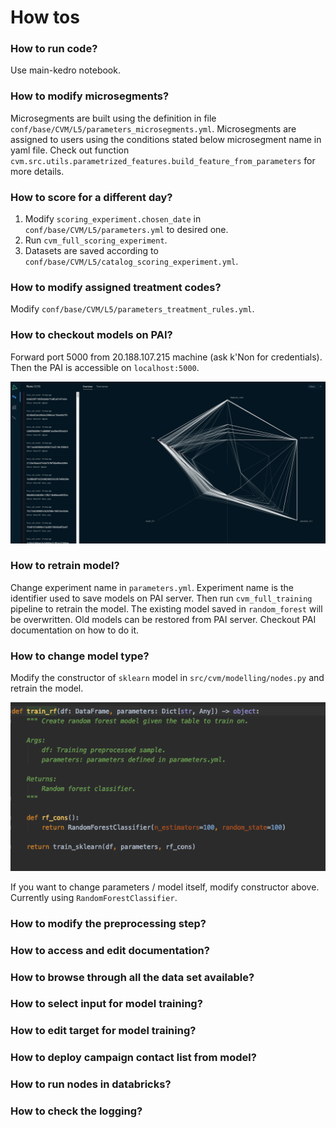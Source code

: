 # How tos

### How to run code?
Use main-kedro notebook.

### How to modify microsegments?
Microsegments are built using the definition in file `conf/base/CVM/L5/parameters_microsegments.yml`.
Microsegments are assigned to users using the conditions stated below microsegment name in yaml file.
Check out function `cvm.src.utils.parametrized_features.build_feature_from_parameters` for more details.

### How to score for a different day?
1. Modify `scoring_experiment.chosen_date` in `conf/base/CVM/L5/parameters.yml` to desired one.
2. Run `cvm_full_scoring_experiment`.
3. Datasets are saved according to `conf/base/CVM/L5/catalog_scoring_experiment.yml`.

### How to modify assigned treatment codes?
Modify `conf/base/CVM/L5/parameters_treatment_rules.yml`.

### How to checkout models on PAI?
Forward port 5000 from 20.188.107.215 machine (ask k'Non for credentials).
Then the PAI is accessible on `localhost:5000`.

![](.images/03_description_images/0a8d68ae.png)

### How to retrain model?
Change experiment name in `parameters.yml`. Experiment name is the identifier used to
save models on PAI server. Then run `cvm_full_training` pipeline to retrain the model.
The existing model saved in `random_forest` will be overwritten. Old models can be restored 
from PAI server. Checkout PAI documentation on how to do it.

### How to change model type?
Modify the constructor of `sklearn` model in `src/cvm/modelling/nodes.py` and retrain the model.

![](.images/03_description_images/0b947f51.png)

If you want to change parameters / model itself, modify constructor above. Currently using
`RandomForestClassifier`.

### How to modify the preprocessing step?

### How to access and edit documentation?

### How to browse through all the data set available?

### How to select input for model training?

### How to edit target for model training?

### How to deploy campaign contact list from model?

### How to run nodes in databricks?

### How to check the logging?
